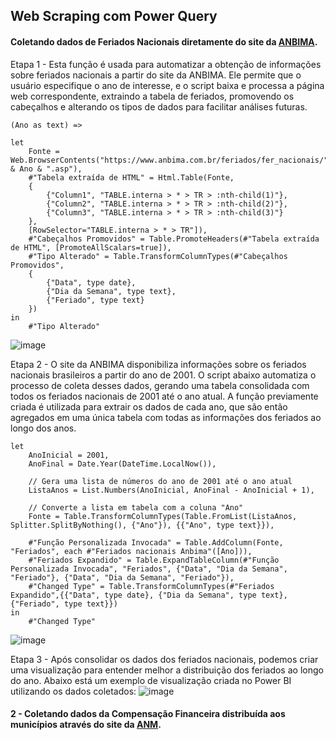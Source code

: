## Web Scraping com Power Query

#### Coletando dados de Feriados Nacionais diretamente do site da [ANBIMA](https://www.anbima.com.br/feriados/fer_nacionais/2024.asp).

Etapa 1 - Esta função é usada para automatizar a obtenção de informações sobre feriados nacionais a partir do site da ANBIMA. Ele permite que o usuário especifique o ano de interesse, e o script baixa e processa a página web correspondente, extraindo a tabela de feriados, promovendo os cabeçalhos e alterando os tipos de dados para facilitar análises futuras.
```
(Ano as text) =>

let
    Fonte = Web.BrowserContents("https://www.anbima.com.br/feriados/fer_nacionais/" & Ano & ".asp"),
    #"Tabela extraída de HTML" = Html.Table(Fonte, 
    {
        {"Column1", "TABLE.interna > * > TR > :nth-child(1)"}, 
        {"Column2", "TABLE.interna > * > TR > :nth-child(2)"}, 
        {"Column3", "TABLE.interna > * > TR > :nth-child(3)"}
    }, 
    [RowSelector="TABLE.interna > * > TR"]),
    #"Cabeçalhos Promovidos" = Table.PromoteHeaders(#"Tabela extraída de HTML", [PromoteAllScalars=true]),
    #"Tipo Alterado" = Table.TransformColumnTypes(#"Cabeçalhos Promovidos",
    {
        {"Data", type date}, 
        {"Dia da Semana", type text},
        {"Feriado", type text}
    })
in
    #"Tipo Alterado"
```
![image](https://github.com/user-attachments/assets/d0dfc9af-77c8-45b9-8e89-87bb98cf6e13)

Etapa 2 - O site da ANBIMA disponibiliza informações sobre os feriados nacionais brasileiros a partir do ano de 2001. O script abaixo automatiza o processo de coleta desses dados, gerando uma tabela consolidada com todos os feriados nacionais de 2001 até o ano atual. A função previamente criada é utilizada para extrair os dados de cada ano, que são então agregados em uma única tabela com todas as informações dos feriados ao longo dos anos. 
```
let
    AnoInicial = 2001,
    AnoFinal = Date.Year(DateTime.LocalNow()),

    // Gera uma lista de números do ano de 2001 até o ano atual
    ListaAnos = List.Numbers(AnoInicial, AnoFinal - AnoInicial + 1), 
    
    // Converte a lista em tabela com a coluna "Ano"
    Fonte = Table.TransformColumnTypes(Table.FromList(ListaAnos, Splitter.SplitByNothing(), {"Ano"}), {{"Ano", type text}}),
        
    #"Função Personalizada Invocada" = Table.AddColumn(Fonte, "Feriados", each #"Feriados nacionais Anbima"([Ano])),
    #"Feriados Expandido" = Table.ExpandTableColumn(#"Função Personalizada Invocada", "Feriados", {"Data", "Dia da Semana", "Feriado"}, {"Data", "Dia da Semana", "Feriado"}),
    #"Changed Type" = Table.TransformColumnTypes(#"Feriados Expandido",{{"Data", type date}, {"Dia da Semana", type text}, {"Feriado", type text}})
in
    #"Changed Type"
```
![image](https://github.com/user-attachments/assets/d1361f79-08fa-4d52-8de6-bdda5807e048)

Etapa 3 - Após consolidar os dados dos feriados nacionais, podemos criar uma visualização para entender melhor a distribuição dos feriados ao longo do ano. Abaixo está um exemplo de visualização criada no Power BI utilizando os dados coletados:
![image](https://github.com/user-attachments/assets/9d96c29d-8eca-43a9-a7b1-d754c7b741d2)

#### 2 - Coletando dados da Compensação Financeira distribuída aos municípios através do site da [ANM](https://sistemas.anm.gov.br/arrecadacao/extra/Relatorios/distribuicao_cfem_muni.aspx?ano=2022&uf=PA).

